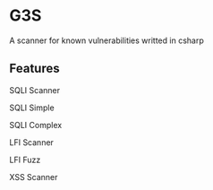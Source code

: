 # G3S


A scanner for known vulnerabilities writted in csharp

## Features

SQLI Scanner

SQLI Simple

SQLI Complex

LFI Scanner

LFI Fuzz

XSS Scanner

